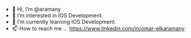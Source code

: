 - 👋 Hi, I’m @aramany
- 👀 I’m interested in IOS Development.
- 🌱 I’m currently learning IOS Development. 
- 📫 How to reach me ...
https://www.linkedin.com/in/omar-elkaramany
